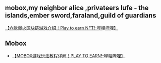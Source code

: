 
## mobox,my neighbor alice ,privateers lufe - the islands,ember sword,faraland,guild of guardians
[【六款爆火区块链游戏介绍！Play to earn NFT!-哔哩哔哩】](https://b23.tv/zPD42B)

## Mobox
- [【MOBOX游戏玩法教程详解！PLAY TO EARN!-哔哩哔哩】](https://b23.tv/I0QBKp)


